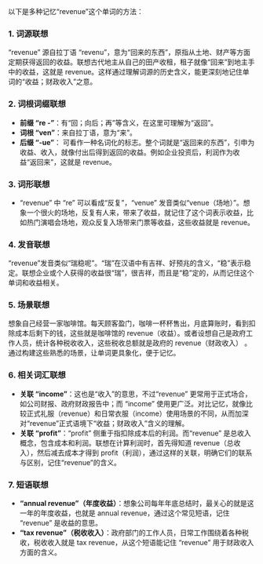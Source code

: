 以下是多种记忆“revenue”这个单词的方法：

### 1. 词源联想
“revenue” 源自拉丁语 “revenu”，意为“回来的东西”，原指从土地、财产等方面定期获得返回的收益。联想古代地主从自己的田产收租，租子就像“回来”到地主手中的收益，这就是 revenue。这样通过理解词源的历史含义，能更深刻地记住单词的“收益；财政收入”之意。

### 2. 词根词缀联想
 - **前缀 “re -”**：有“回；向后；再”等含义，在这里可理解为“返回”。
 - **词根 “ven”**：来自拉丁语，意为“来”。
 - **后缀 “-ue”**： 可看作一种名词化的标志。整个词就是“返回来的东西”，引申为收益、收入，就像付出后得到返回的收益。例如企业投资后，利润作为收益“返回来”，这就是 revenue。

### 3. 词形联想
 - “revenue” 中 “re” 可以看成“反复”，“venue” 发音类似“venue（场地）”。想象一个很火的场地，反复有人来，带来了收益，就记住了这个词表示收益，比如热门演唱会场地，观众反复入场带来门票等收益，这些收益就是 revenue。

### 4. 发音联想
“revenue”发音类似“瑞稳呢”。“瑞”在汉语中有吉祥、好预兆的含义，“稳”表示稳定。联想企业或个人获得的收益很“瑞”，很吉祥，而且是“稳”定的，从而记住这个单词和收益相关。

### 5. 场景联想
想象自己经营一家咖啡馆。每天顾客盈门，咖啡一杯杯售出，月底算账时，看到扣除成本后剩下的钱，这些就是咖啡馆的 revenue（收益）。或者设想自己是政府工作人员，统计各种税收收入，这些税收总额就是政府的 revenue（财政收入） 。通过构建这些熟悉的场景，让单词更具象化，便于记忆。

### 6. 相关词汇联想
 - **关联 “income”**：这也是“收入”的意思，不过“revenue” 更常用于正式场合，如公司财报、政府财政报告中；而 “income” 使用更广泛。对比记忆，就像比较正式礼服（revenue）和日常衣服（income）使用场景的不同，从而加深对“revenue”正式语境下“收益；财政收入”含义的理解。
 - **关联 “profit”**：“profit” 侧重于指扣除成本后的利润。而“revenue” 是总收入概念，包含成本和利润。联想在计算利润时，首先得知道 revenue（总收入），然后减去成本才得到 profit（利润），通过这样的关联，明确它们的联系与区别，记住“revenue”的含义。

### 7. 短语联想
 - **“annual revenue”（年度收益）**：想象公司每年年底总结时，最关心的就是这一年的年度收益，也就是 annual revenue，通过这个常见短语，记住 “revenue” 是收益的意思。
 - **“tax revenue”（税收收入）**：政府部门的工作人员，日常工作围绕着各种税收，税收收入就是 tax revenue，从这个短语能记住 “revenue” 用于财政收入方面的含义。 